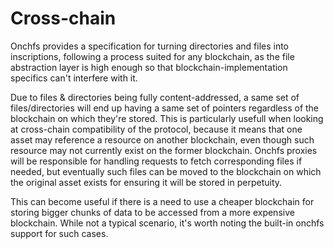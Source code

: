 # Cross-chain

Onchfs provides a specification for turning directories and files into inscriptions, following a process suited for any blockchain, as the file abstraction layer is high enough so that blockchain-implementation specifics can't interfere with it.

Due to files & directories being fully content-addressed, a same set of files/directories will end up having a same set of pointers regardless of the blockchain on which they're stored. This is particularly usefull when looking at cross-chain compatibility of the protocol, because it means that one asset may reference a resource on another blockchain, even though such resource may not currently exist on the former blockchain. Onchfs proxies will be responsible for handling requests to fetch corresponding files if needed, but eventually such files can be moved to the blockchain on which the original asset exists for ensuring it will be stored in perpetuity.

This can become useful if there is a need to use a cheaper blockchain for storing bigger chunks of data to be accessed from a more expensive blockchain. While not a typical scenario, it's worth noting the built-in onchfs support for such cases.
